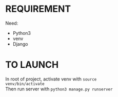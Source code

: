# REQUIREMENT
Need:
- Python3
- venv 
- Django

# TO LAUNCH
In root of project, activate venv with <code>source venv/bin/activate</code>  
Then run server with <code>python3 manage.py runserver</code>